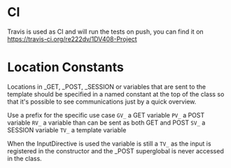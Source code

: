 # CI
Travis is used as CI and will run the tests on push, you can find it on
<https://travis-ci.org/re222dv/1DV408-Project>

# Location Constants
Locations in _GET, _POST, _SESSION or variables that are sent to the template should be
specified in a named constant at the top of the class so that it's possible to see
communications just by a quick overview.

Use a prefix for the specific use case
`GV_` a GET variable
`PV_` a POST variable
`RV_` a variable than can be sent as both GET and POST
`SV_` a SESSION variable
`TV_` a template variable

When the InputDirective is used the variable is still a `TV_` as the input is registered
in the constructor and the _POST superglobal is never accessed in the class. 
